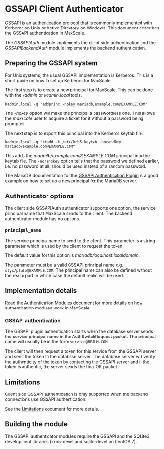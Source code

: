# GSSAPI Client Authenticator

GSSAPI is an authentication protocol that is commonly implemented with
Kerberos on Unix or Active Directory on Windows. This document describes
the GSSAPI authentication in MaxScale.

The _GSSAPIAuth_ module implements the client side authentication and the
_GSSAPIBackendAuth_ module implements the backend authentication.

## Preparing the GSSAPI system

For Unix systems, the usual GSSAPI implementation is Kerberos. This is a short
guide on how to set up Kerberos for MaxScale.

The first step is to create a new principal for MaxScale. This can be done with
the _kadmin_ or _kadmin.local_ tools.

```
kadmin.local -q "addprinc -nokey mariadb/example.com@EXAMPLE.COM"
```

The _-nokey_ option will make the principal a passwordless one. This allows the
_maxscale_ user to acquire a ticket for it without a password being prompted.

The next step is to export this principal into the Kerberos keytab file.

```
kadmin.local -q "ktadd -k /etc/krb5.keytab -norandkey mariadb/example.com@EXAMPLE.COM"
```

This adds the _mariadb/example.com@EXAMPLE.COM_ principal into the keytab
file. The `-norandkey` option tells that the password we defined earlier,
i.e. no password at all, should be used instead of a random password.

The MariaDB documentation for the [GSSAPI Authentication Plugin](https://mariadb.com/kb/en/mariadb/gssapi-authentication-plugin/)
is a good example on how to set up a new principal for the MariaDB server.

## Authenticator options

The client side GSSAPIAuth authenticator supports one option, the service
principal name that MaxScale sends to the client. The backend authenticator
module has no options.

### `principal_name`

The service principal name to send to the client. This parameter is a
string parameter which is used by the client to request the token.

The default value for this option is _mariadb/localhost.localdomain_.

The parameter must be a valid GSSAPI principal name
e.g. `styx/pluto@EXAMPLE.COM`. The principal name can also be defined
without the realm part in which case the default realm will be used.

## Implementation details

Read the [Authentication Modules](Authentication-Modules.md) document for more
details on how authentication modules work in MaxScale.

### GSSAPI authentication

The GSSAPI plugin authentication starts when the database server sends the
service principal name in the AuthSwitchRequest packet. The principal name will
usually be in the form `service@REALM.COM`.

The client will then request a token for this service from the GSSAPI server and
send the token to the database server. The database server will verify the
authenticity of the token by contacting the GSSAPI server and if the token is
authentic, the server sends the final OK packet.

## Limitations

Client side GSSAPI authentication is only supported when the backend
connections use GSSAPI authentication.

See the [Limitations](../About/Limitations.md) document for more details.

## Building the module

The GSSAPI authenticator modules require the GSSAPI and the SQLite3 development
libraries (krb5-devel and sqlite-devel on CentOS 7).
